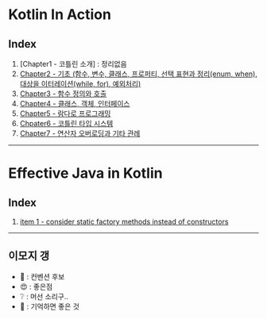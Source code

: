 # Kotlin In Action

## Index
1. [Chapter1 - 코틀린 소개] : 정리없음
2. [Chapter2 - 기초 (함수, 변수, 클래스, 프로퍼티, 선택 표현과 정리(enum, when), 대상을 이터레이션(while, for), 예외처리)](./practice/src/main/kotlin/chapter2)
3. [Chapter3 - 함수 정의와 호출](./practice/src/main/kotlin/chapter3)
4. [Chapter4 - 클래스, 객체, 인터페이스](./practice/src/main/kotlin/chapter4)
5. [Chapter5 - 람다로 프로그래밍](./practice/src/main/kotlin/chapter5)
6. [Chpater6 - 코틀린 타입 시스템](./practice/src/main/kotlin/chapter6)
7. [Chapter7 - 연산자 오버로딩과 기타 관례](./practice/src/main/kotlin/chapter7)

---

# Effective Java in Kotlin

## Index
1. [item 1 - consider static factory methods instead of constructors ](./effective/item1)

---

## 이모지 갱
- :green_book: : 컨벤션 후보
- :heart_eyes: : 좋은점
- :grey_question: : 머선 소리구..
- :pushpin: : 기억하면 좋은 것